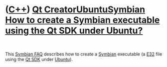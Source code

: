 



 

 

 

 

 

([C++](Cpp.htm)) [Qt Creator](CppQtCreator.htm)[Ubuntu](CppUbuntu.htm)[Symbian](CppSymbian.htm) [How to create a Symbian executable using the Qt SDK under Ubuntu?](CppCreateSymbianExecutableQtSdkUbuntu.htm)
==============================================================================================================================================================================================================

 

This [Symbian FAQ](CppSymbianFaq.htm) describes how to create a
[Symbian](CppSymbian.htm) executable (a [E32](CppE32.htm) file using the
[Qt SDK](CppQtSdk.htm) under [Ubuntu](CppUbuntu.htm)).

 

 

 

 

 





 



